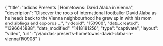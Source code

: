 {
    "title": "adidas Presents | Hometowns: David Alaba in Vienna",
    "description": "Discover the roots of international footballer David Alaba as he heads back to the Vienna neighbourhood he grew up in with his mom and siblings and explores ...",
    "videoid": "150908",
    "date_created": "1396646888",
    "date_modified": "1418181256",
    "type": "captivate",
    "layout": "video",
    "url": "\/v\/adidas-presents-hometowns-david-alaba-in-vienna\/150908"
}